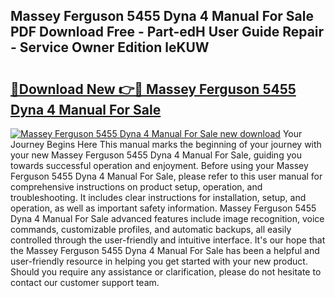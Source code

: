 ## Massey Ferguson 5455 Dyna 4 Manual For Sale PDF Download Free - Part-edH User Guide Repair - Service Owner Edition leKUW

# <h2><a href="http://bc91229.oget.top/?id=Massey+Ferguson+5455+Dyna+4+Manual+For+Sale">🔗Download New 👉🔴 Massey Ferguson 5455 Dyna 4 Manual For Sale</a></h2>

[![Massey Ferguson 5455 Dyna 4 Manual For Sale new download](https://i.imgur.com/5g1atiW.png)](http://bc91229.oget.top/?id=Massey+Ferguson+5455+Dyna+4+Manual+For+Sale)
Your Journey Begins Here This manual marks the beginning of your journey with your new Massey Ferguson 5455 Dyna 4 Manual For Sale, guiding you towards successful operation and enjoyment. Before using your Massey Ferguson 5455 Dyna 4 Manual For Sale, please refer to this user manual for comprehensive instructions on product setup, operation, and troubleshooting. It includes clear instructions for installation, setup, and operation, as well as important safety information. Massey Ferguson 5455 Dyna 4 Manual For Sale advanced features include image recognition, voice commands, customizable profiles, and automatic backups, all easily controlled through the user-friendly and intuitive interface. It's our hope that the Massey Ferguson 5455 Dyna 4 Manual For Sale has been a helpful and user-friendly resource in helping you get started with your new product. Should you require any assistance or clarification, please do not hesitate to contact our customer support team.
